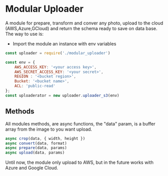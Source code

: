 # Modular Uploader
A module for prepare, transform and conver any photo, upload to the cloud (AWS,Azure,GCloud) and return the schema ready to save on data base.
The way to use is:
- Import the module an instance with env variables

``` js
const uploader = require('./modular_uploader')

const env = {
	AWS_ACCESS_KEY: '<your access key>',
	AWS_SECRET_ACCESS_KEY: '<your secret>',
	REGION : '<bucket region>',
	Bucket: '<bucket name>',
	ACL: 'public-read'
};
const uploaderator = new uploader.uploader_s3(env)
```

## Methods 
All modules methods, are async functions, the "data" param, is a buffer array from the image to you want upload.

``` js
async crop(data, { width, height })
async convert(data, format)
async prepare(data, params)
async upload(data, params) 
``` 

Until now, the module only upload to AWS, but in the future works with Azure and Google Cloud.
